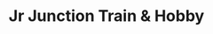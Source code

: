 ---
title: "Jr Junction Train & Hobby"
url: /syracuse/jr-junction-train-und-hobby/
shop: Modellbau
---